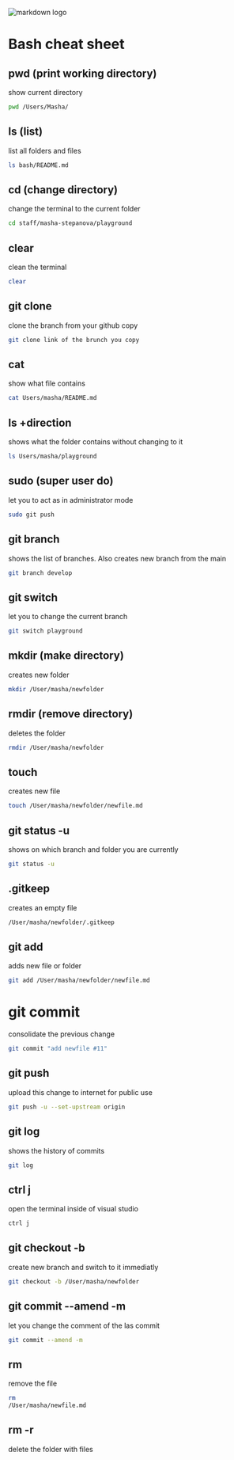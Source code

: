 ![markdown logo](https://www.markdownguide.org/assets/images/markdown-mark-white.svg)
# Bash cheat sheet
## pwd (print working directory)
show current directory

```sh
pwd /Users/Masha/
```

## ls (list)
list all folders and files

```sh
ls bash/README.md
```

## cd (change directory)
change the terminal to the current folder

```sh
cd staff/masha-stepanova/playground
```

## clear
clean the terminal

```sh
clear
```
## git clone 
clone the branch from your github copy

```sh
git clone link of the brunch you copy
```

## cat
show what file contains

```sh
cat Users/masha/README.md
```

## ls +direction
shows what the folder contains without changing to it

```sh
ls Users/masha/playground
```

## sudo (super user do)
let you to act as in administrator mode

```sh
sudo git push
```
## git branch
shows the list of branches. Also creates new branch from the main

```sh
git branch develop
```

## git switch
let you to change the current branch

```sh
git switch playground
```

## mkdir (make directory)
creates new folder

```sh
mkdir /User/masha/newfolder
```

## rmdir (remove directory)
deletes the folder

```sh
rmdir /User/masha/newfolder
```

## touch
creates new file

```sh
touch /User/masha/newfolder/newfile.md
```

## git status -u
shows on which branch and folder you are currently

```sh
git status -u
```

## .gitkeep
creates an empty file

```sh 
/User/masha/newfolder/.gitkeep
```

## git add
adds new file or folder

```sh
git add /User/masha/newfolder/newfile.md
```

# git commit 
consolidate the previous change

```sh
git commit "add newfile #11"
```

## git push
upload this change to internet for public use

```sh
git push -u --set-upstream origin
```

## git log 
shows the history of commits

```sh
git log
```

## ctrl j
open the terminal inside of visual studio

```sh
ctrl j
```

## git checkout -b
create new branch and switch to it immediatly

```sh
git checkout -b /User/masha/newfolder
```

## git commit --amend -m
let you change the comment of the las commit

```sh
git commit --amend -m
```

## rm
remove the file

```sh
rm 
/User/masha/newfile.md
```

## rm -r
delete the folder with files

